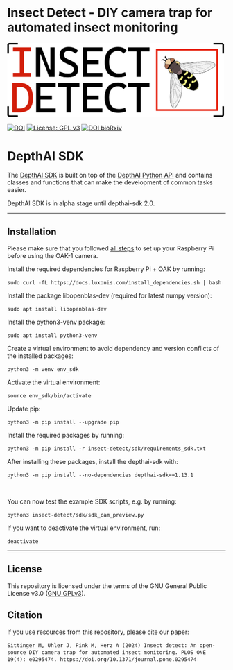 # Insect Detect - DIY camera trap for automated insect monitoring

<img src="https://raw.githubusercontent.com/maxsitt/insect-detect-docs/main/docs/assets/logo.png" width="500">

[![DOI](https://zenodo.org/badge/580886977.svg)](https://zenodo.org/badge/latestdoi/580886977)
[![License: GPL v3](https://img.shields.io/badge/License-GPLv3-blue.svg)](https://choosealicense.com/licenses/gpl-3.0/)
[![DOI bioRxiv](https://img.shields.io/badge/bioRxiv-10.1101%2F2023.12.05.570242-B31B1B)](https://doi.org/10.1101/2023.12.05.570242)

# DepthAI SDK

The [DepthAI SDK](https://docs.luxonis.com/projects/sdk/en/latest/) is built on top
of the [DepthAI Python API](https://docs.luxonis.com/projects/api/en/latest/) and
contains classes and functions that can make the development of common tasks easier.

DepthAI SDK is in alpha stage until depthai-sdk 2.0.

---

## Installation

Please make sure that you followed [all steps](https://maxsitt.github.io/insect-detect-docs/software/pisetup/)
to set up your Raspberry Pi before using the OAK-1 camera.

Install the required dependencies for Raspberry Pi + OAK by running:

```
sudo curl -fL https://docs.luxonis.com/install_dependencies.sh | bash
```

Install the package libopenblas-dev (required for latest numpy version):

```
sudo apt install libopenblas-dev
```

Install the python3-venv package:

```
sudo apt install python3-venv
```

Create a virtual environment to avoid dependency and version conflicts of the installed packages:

```
python3 -m venv env_sdk
```

Activate the virtual environment:

```
source env_sdk/bin/activate
```

Update pip:

```
python3 -m pip install --upgrade pip
```

Install the required packages by running:

```
python3 -m pip install -r insect-detect/sdk/requirements_sdk.txt
```

After installing these packages, install the depthai-sdk with:

```
python3 -m pip install --no-dependencies depthai-sdk==1.13.1
```

&nbsp;

You can now test the example SDK scripts, e.g. by running:

```
python3 insect-detect/sdk/sdk_cam_preview.py
```

If you want to deactivate the virtual environment, run:

```
deactivate
```

---

## License

This repository is licensed under the terms of the GNU General Public License v3.0
([GNU GPLv3](https://choosealicense.com/licenses/gpl-3.0/)).

## Citation

If you use resources from this repository, please cite our paper:

```
Sittinger M, Uhler J, Pink M, Herz A (2024) Insect detect: An open-source DIY camera trap for automated insect monitoring. PLOS ONE 19(4): e0295474. https://doi.org/10.1371/journal.pone.0295474
```
